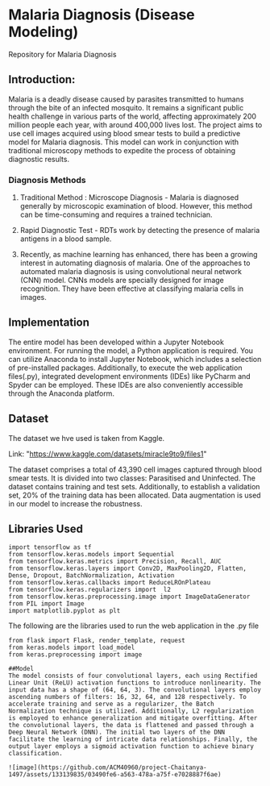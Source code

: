 # Malaria Diagnosis (Disease Modeling)
Repository for Malaria Diagnosis

## Introduction:
Malaria is a deadly disease caused by parasites transmitted to humans through the bite of an infected mosquito. It remains a significant public health challenge in various parts of the world, affecting approximately 200 million people each year, with around 400,000 lives lost.
The project aims to use cell images acquired using blood smear tests to build a predictive model for Malaria diagnosis. This model can work in conjunction with traditional microscopy methods to expedite the process of obtaining diagnostic results.

### Diagnosis Methods

1. Traditional Method : Microscope Diagnosis - Malaria is diagnosed generally by microscopic examination of blood. However, this method 
   can be time-consuming and requires a trained technician.

2. Rapid Diagnostic Test - RDTs work by detecting the presence of malaria antigens in a blood sample.
   
3. Recently, as machine learning has enhanced, there has been a growing interest in automating diagnosis of malaria. One of the approaches to automated malaria diagnosis is using convolutional neural network (CNN) model. CNNs models are specially designed for image recognition. They have been effective at classifying malaria cells in images.

## Implementation
The entire model has been developed within a Jupyter Notebook environment. For running the model, a Python application is required. You can utilize Anaconda to install Jupyter Notebook, which includes a selection of pre-installed packages. Additionally, to execute the web application files(.py), integrated development environments (IDEs) like PyCharm and Spyder can be employed. These IDEs are also conveniently accessible through the Anaconda platform.

## Dataset
The dataset we hve used is taken from Kaggle.

Link: "https://www.kaggle.com/datasets/miracle9to9/files1"

The dataset comprises a total of 43,390 cell images captured through blood smear tests. It is divided into two classes: Parasitised and Uninfected. The dataset contains training and test sets. Additionally, to establish a validation set, 20% of the training data has been allocated. Data augmentation is used in our model to increase the robustness.

## Libraries Used
```
import tensorflow as tf
from tensorflow.keras.models import Sequential
from tensorflow.keras.metrics import Precision, Recall, AUC
from tensorflow.keras.layers import Conv2D, MaxPooling2D, Flatten, Dense, Dropout, BatchNormalization, Activation
from tensorflow.keras.callbacks import ReduceLROnPlateau
from tensorflow.keras.regularizers import  l2
from tensorflow.keras.preprocessing.image import ImageDataGenerator
from PIL import Image
import matplotlib.pyplot as plt
```

The following are the libraries used to run the web application in the .py file
```
from flask import Flask, render_template, request
from keras.models import load_model
from keras.preprocessing import image

##Model
The model consists of four convolutional layers, each using Rectified Linear Unit (ReLU) activation functions to introduce nonlinearity. The input data has a shape of (64, 64, 3). The convolutional layers employ ascending numbers of filters: 16, 32, 64, and 128 respectively. To accelerate training and serve as a regularizer, the Batch Normalization technique is utilized. Additionally, L2 regularization is employed to enhance generalization and mitigate overfitting. After the convolutional layers, the data is flattened and passed through a Deep Neural Network (DNN). The initial two layers of the DNN facilitate the learning of intricate data relationships. Finally, the output layer employs a sigmoid activation function to achieve binary classification.

![image](https://github.com/ACM40960/project-Chaitanya-1497/assets/133139835/03490fe6-a563-478a-a75f-e7028887f6ae)

```
